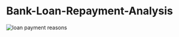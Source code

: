 # Bank-Loan-Repayment-Analysis


![loan payment reasons](https://user-images.githubusercontent.com/54378394/103463978-ab4f6780-4ced-11eb-8426-da1aa0369f59.png)
